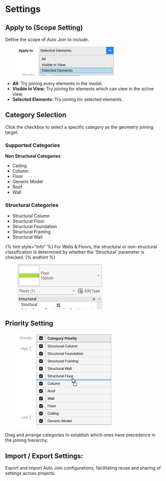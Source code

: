 # Settings

## **Apply to** (Scope Setting)

Define the scope of Auto Join to include.

<figure><img src="../../.gitbook/assets/image (17).png" alt=""><figcaption></figcaption></figure>

* **All**: Try joining every elements in the model.
* **Visible in View**: Try joining for elements which can view in the active view.
* **Selected Elements**: Try joining for selected elements.



## Category Selection

Click the checkbox to select a specific category as the geometry joining target.

### Supported Categories

**Non Structural Categories**

* Ceiling
* Column
* Floor
* Generic Model
* Roof
* Wall

### **Structural Categories**

* Structural Column
* Structural Floor
* Structural Foundation
* Structural Framing
* Structural Wall

{% hint style="info" %}
For Walls & Floors, the structural or non-structural classification is determined by whether the 'Structural' parameter is checked.
{% endhint %}

<figure><img src="../../.gitbook/assets/image (25).png" alt=""><figcaption></figcaption></figure>



## **Priority Setting**

<figure><img src="../../.gitbook/assets/image (21).png" alt=""><figcaption></figcaption></figure>

Drag and arrange categories to establish which ones have precedence in the joining hierarchy.



## **Import / Export Settings:**&#x20;

Export and import Auto Join configurations, facilitating reuse and sharing of settings across projects.
